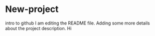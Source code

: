 # New-project
intro to github
I am editing the README file. Adding some more details about the project description.
Hi
